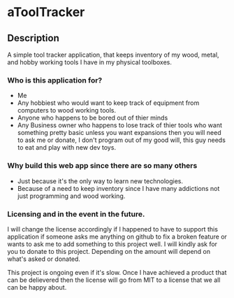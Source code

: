 # aToolTracker

## Description

A simple tool tracker application, that keeps inventory of my wood, metal, and hobby working tools I have in my physical toolboxes.

### Who is this application for?

- Me
- Any hobbiest who would want to keep track of equipment from computers to wood working tools.
- Anyone who happens to be bored out of thier minds
- Any Business owner who happens to lose track of thier tools who want something pretty basic unless you want expansions then you will need to ask me or donate, I don't program out of my good will, this guy needs to eat and play with new dev toys.

### Why build this web app since there are so many others

- Just because it's the only way to learn new technologies.
- Because of a need to keep inventory since I have many addictions not just programming and wood working.

### Licensing and in the event in the future.

I will change the license accordingly if I happened to have to support this application if someone asks me anything on github to fix a broken feature or wants to ask me to add something to this project well. I will kindly ask for you to donate to this project.  Depending on the amount will depend on what's asked or donated.

This project is ongoing even if it's slow.  Once I have achieved a product that can be delievered then the license will go from MIT to a license that we all can be happy about.
